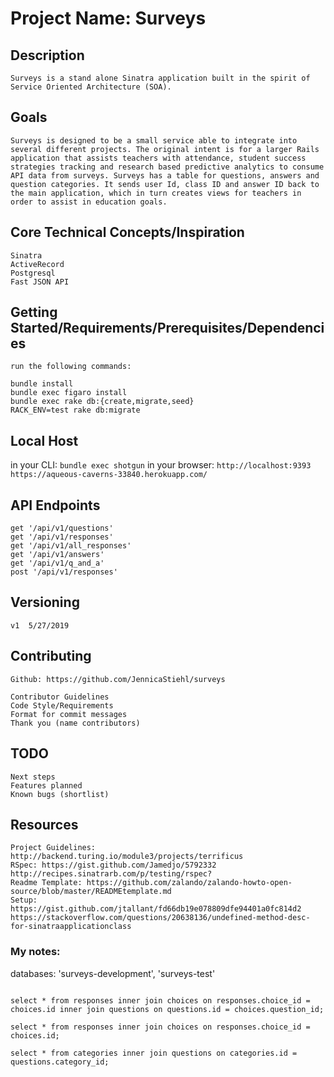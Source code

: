 # Project Name: Surveys
## Description
```
Surveys is a stand alone Sinatra application built in the spirit of Service Oriented Architecture (SOA).
```
## Goals
```
Surveys is designed to be a small service able to integrate into several different projects. The original intent is for a larger Rails application that assists teachers with attendance, student success strategies tracking and research based predictive analytics to consume API data from surveys. Surveys has a table for questions, answers and question categories. It sends user Id, class ID and answer ID back to the main application, which in turn creates views for teachers in order to assist in education goals.
```
## Core Technical Concepts/Inspiration
```
Sinatra
ActiveRecord
Postgresql
Fast JSON API
```

## Getting Started/Requirements/Prerequisites/Dependencies
```
run the following commands:

bundle install
bundle exec figaro install
bundle exec rake db:{create,migrate,seed}
RACK_ENV=test rake db:migrate
```
## Local Host
in your CLI:
```bundle exec shotgun```
in your browser:
```http://localhost:9393```
```https://aqueous-caverns-33840.herokuapp.com/```

## API Endpoints
```
get '/api/v1/questions'
get '/api/v1/responses'
get '/api/v1/all_responses'
get '/api/v1/answers'
get '/api/v1/q_and_a'
post '/api/v1/responses'
```
## Versioning
```
v1  5/27/2019
```
## Contributing
```
Github: https://github.com/JennicaStiehl/surveys

Contributor Guidelines
Code Style/Requirements
Format for commit messages
Thank you (name contributors)
```
## TODO
```
Next steps
Features planned
Known bugs (shortlist)
```

## Resources
```
Project Guidelines: http://backend.turing.io/module3/projects/terrificus
RSpec: https://gist.github.com/Jamedjo/5792332
http://recipes.sinatrarb.com/p/testing/rspec?
Readme Template: https://github.com/zalando/zalando-howto-open-source/blob/master/READMEtemplate.md
Setup: https://gist.github.com/jtallant/fd66db19e078809dfe94401a0fc814d2
https://stackoverflow.com/questions/20638136/undefined-method-desc-for-sinatraapplicationclass
```
### My notes:
databases: 'surveys-development', 'surveys-test'
```surveys-development=#

select * from responses inner join choices on responses.choice_id = choices.id inner join questions on questions.id = choices.question_id;

select * from responses inner join choices on responses.choice_id = choices.id;

select * from categories inner join questions on categories.id = questions.category_id;
```
